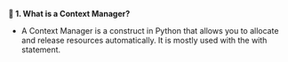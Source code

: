 **🌟 1. What is a Context Manager?**

- A Context Manager is a construct in Python that allows you to allocate and release resources automatically.
It is mostly used with the with statement.